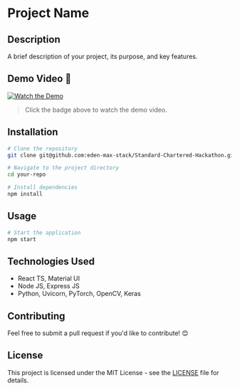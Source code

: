# Project Name

## Description
A brief description of your project, its purpose, and key features.

## Demo Video 🎥
[![Watch the Demo](https://img.shields.io/badge/Watch%20Demo-Click%20Here-blue?style=for-the-badge)](https://drive.google.com/file/d/1RAdt4GDc8-QWoIj4sw7olrMs35C_Xiai/view?usp=sharing)

> Click the badge above to watch the demo video.

## Installation
```sh
# Clone the repository
git clone git@github.com:eden-max-stack/Standard-Chartered-Hackathon.git

# Navigate to the project directory
cd your-repo

# Install dependencies
npm install  
```

## Usage
```sh
# Start the application
npm start  
```

## Technologies Used
- React TS, Material UI
- Node JS, Express JS
- Python, Uvicorn, PyTorch, OpenCV, Keras

## Contributing
Feel free to submit a pull request if you'd like to contribute! 😊

## License
This project is licensed under the MIT License - see the [LICENSE](LICENSE) file for details.
